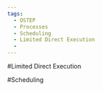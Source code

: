 ```yaml
---
tags:
  - OSTEP
  - Processes
  - Scheduling
  - Limited Direct Execution
  - 
---
```


#Limited Direct Execution

#Scheduling